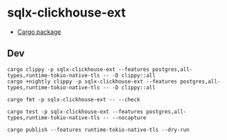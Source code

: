 # sqlx-clickhouse-ext

* [Cargo package](https://crates.io/crates/sqlx-clickhouse-ext)

## Dev

```
cargo clippy -p sqlx-clickhouse-ext --features postgres,all-types,runtime-tokio-native-tls -- -D clippy::all
cargo +nightly clippy -p sqlx-clickhouse-ext --features postgres,all-types,runtime-tokio-native-tls -- -D clippy::all

cargo fmt -p sqlx-clickhouse-ext -- --check

cargo test -p sqlx-clickhouse-ext --features postgres,all-types,runtime-tokio-native-tls -- --nocapture
```

```
cargo publish --features runtime-tokio-native-tls --dry-run
```
